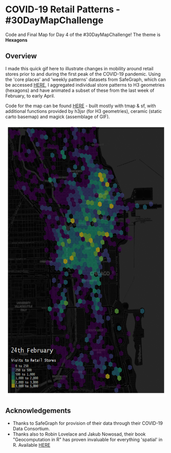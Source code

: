 # COVID-19 Retail Patterns - #30DayMapChallenge

Code and Final Map for Day 4 of the #30DayMapChallenge! The theme is **Hexagons**

## Overview

I made this quick gif here to illustrate changes in mobility around retail stores prior to and during the first peak of the COVID-19 pandemic. Using the 'core places' and 'weekly patterns' datasets from SafeGraph, which can be accessed [HERE](https://www.safegraph.com/covid-19-data-consortium), I aggregated individual store patterns to H3 geometries (hexagons) and have animated a subset of these from the last week of February, to early April.

Code for the map can be found [HERE](Patterns_Hexmap.R) - built mostly with tmap & sf, with additional functions provided by h3jsr (for H3 geometries), ceramic (static carto basemap) and magick (assemblage of GIF).


   <p align="center">
  <img width="600" height="850" src="retailpatterns_hexmap.gif">
</p>

## Acknowledgements

* Thanks to SafeGraph for provision of their data through their COVID-19 Data Consortium. 
* Thanks also to Robin Lovelace and Jakub Nowosad, their book "Geocomputation in R" has proven invaluable for everything 'spatial' in R. Available [HERE](https://geocompr.robinlovelace.net/index.html)

